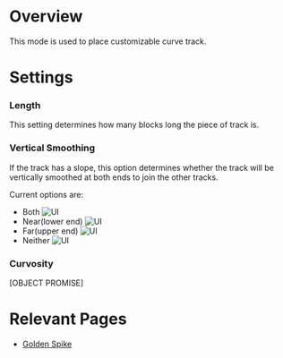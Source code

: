 # Overview
This mode is used to place customizable curve track.

# Settings
### Length
This setting determines how many blocks long the piece of track is.

### Vertical Smoothing
If the track has a slope, this option determines whether the track will be vertically smoothed at both ends to join the other tracks.

Current options are:
* Both
![UI](immersiverailroading:wiki/images/track/track_both.png)
* Near(lower end)
![UI](immersiverailroading:wiki/images/track/track_near.png)
* Far(upper end)
![UI](immersiverailroading:wiki/images/track/track_far.png)
* Neither
![UI](immersiverailroading:wiki/images/track/track_neither.png)

### Curvosity
[OBJECT PROMISE]

# Relevant Pages
* [Golden Spike](immersiverailroading:wiki/en_us/tracks/golden_spike.md)